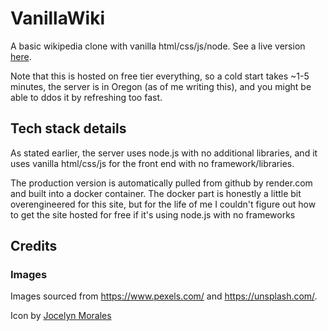 # VanillaWiki

A basic wikipedia clone with vanilla html/css/js/node. See a live version [here](https://vanilla-wiki.onrender.com/).

Note that this is hosted on free tier everything, so a cold start takes ~1-5 minutes, the server is in Oregon (as of me writing this), and you might be able to ddos it by refreshing too fast.

## Tech stack details

As stated earlier, the server uses node.js with no additional libraries, and it uses vanilla html/css/js for the front end with no framework/libraries.

The production version is automatically pulled from github by render.com and built into a docker container. The docker part is honestly a little bit overengineered for this site, but for the life of me I couldn't figure out how to get the site hosted for free if it's using node.js with no frameworks

## Credits

### Images

Images sourced from <https://www.pexels.com/> and <https://unsplash.com/>.

Icon by [Jocelyn Morales](https://unsplash.com/@molnj)

